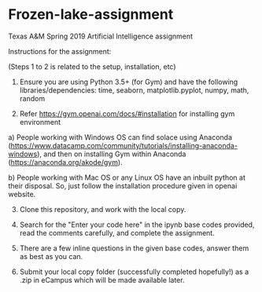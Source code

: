 # Frozen-lake-assignment
Texas A&amp;M Spring 2019 Artificial Intelligence assignment

Instructions for the assignment:

(Steps 1 to 2 is related to the setup, installation, etc)

1) Ensure you are using Python 3.5+ (for Gym) and have the following libraries/dependencies:
time, seaborn, matplotlib.pyplot, numpy, math, random

2) Refer https://gym.openai.com/docs/#installation for installing gym environment

a) People working with Windows OS can find solace using Anaconda (https://www.datacamp.com/community/tutorials/installing-anaconda-windows), and then on installing Gym within Anaconda (https://anaconda.org/akode/gym).

b) People working with Mac OS or any Linux OS have an inbuilt python at their disposal. So, just follow the installation procedure given in openai website.

3) Clone this repository, and work with the local copy.

4) Search for the "Enter your code here" in the ipynb base codes provided, read the comments carefully, and complete the assignment.

5) There are a few inline questions in the given base codes, answer them as best as you can.

6) Submit your local copy folder (successfully completed hopefully!) as a .zip in eCampus which will be made available later.
